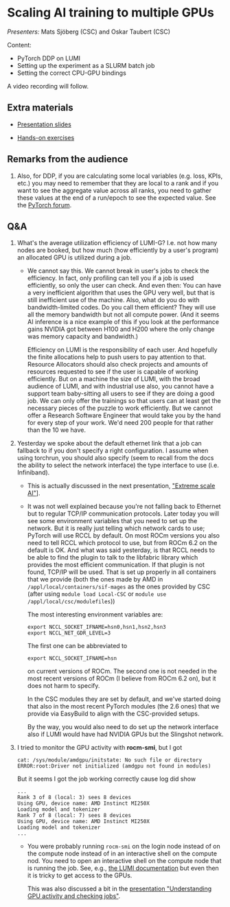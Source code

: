# Scaling AI training to multiple GPUs

*Presenters:* Mats Sjöberg (CSC) and Oskar Taubert (CSC)

Content:

-   PyTorch DDP on LUMI
-   Setting up the experiment as a SLURM batch job
-   Setting the correct CPU-GPU bindings


A video recording will follow.

<!--
<video src="https://462000265.lumidata.eu/ai-20250527/recordings/08_MultipleGPUs.mp4" controls="controls"></video>
-->


## Extra materials

<!--
More materials will become available during and shortly after the course
-->

-   [Presentation slides](https://462000265.lumidata.eu/ai-20250527/files/LUMI-ai-20250527-08-Scaling_multiple_GPUs.pdf)

-   [Hands-on exercises](E08_MultipleGPUs.md)

## Remarks from the audience

1.  Also, for DDP, if you are calculating some local variables (e.g. loss, KPIs, etc.) you may need to remember 
    that they are local to a rank and if you want to see the aggregate value across all ranks, 
    you need to gather these values at the end of a run/epoch to see the expected value. See the
    [PyTorch forum](https://discuss.pytorch.org/t/torch-ddp-multi-gpu-gives-low-accuracy-metric/189430/11). 


## Q&A

1.  What's the average utilization efficiency of LUMI-G? I.e. not how many nodes are booked, but how much (how efficiently by a user's program) an allocated GPU is utilized during a job.

    -   We cannot say this. We cannot break in user's jobs to check the efficiency. In fact, only profiling can tell you if a job is used efficiently, so only the user can check. And even then: You can have a very inefficient algorithm that uses the GPU very well, but that is still inefficient use of the machine. Also, what do you do with bandwidth-limited codes. Do you call them efficient? They will use all the memory bandwidth but not all compute power. (And it seems AI inference is a nice example of this if you look at the performance gains NVIDIA got between H100 and H200 where the only change was memory capacity and bandwidth.)

        Efficiency on LUMI is the responsibility of each user. And hopefully the finite allocations help to push users to pay attention to that. Resource Allocators should also check projects and amounts of resources requested to see if the user is capable of working efficiently. But on a machine the size of LUMI, with the broad audience of LUMI, and with industrial use also, you cannot have a support team baby-sitting all users to see if they are doing a good job. We can only offer the trainings so that users can at least get the necessary pieces of the puzzle to work efficiently. But we cannot offer a Research Software Engineer that would take you by the hand for every step of your work. We'd need 200 people for that rather than the 10 we have.


2.  Yesterday we spoke about the default ethernet link that a job can fallback to if you don't specify a right configuration. 
    I assume when using torchrun, you should also specify (seem to recall from the docs the ability to select the network interface) 
    the type interface to use (i.e. Infiniband).

    -   This is actually discussed in the next presentation, ["Extreme scale AI"](extra_09_ExtremeScale.md)].

    -   It was not well explained because you're not falling back to Ethernet but to regular TCP/IP communication protocols. 
        Later today you will see some environment variables that you need to set up the network. But it is really 
        just telling which network cards to use; PyTorch will use RCCL by default. On most ROCm versions you also 
        need to tell RCCL which protocol to use, but from ROCm 6.2 on the default is OK. And what was said yesterday, 
        is that RCCL needs to be able to find the plugin to talk to the libfabric library which provides the most 
        efficient communication. If that plugin is not found, TCP/IP will be used. 
        That is set up properly in all containers that we provide (both the ones made by AMD in 
        `/appl/local/containers/sif-mages` as the ones provided by CSC (after using `module load Local-CSC` or `module use /appl/local/csc/modulefiles`))

        The most interesting environment variables are:
        
        ```
        export NCCL_SOCKET_IFNAME=hsn0,hsn1,hsn2,hsn3
        export NCCL_NET_GDR_LEVEL=3
        ```
        
        The first one can be abbreviated to
        
        ```
        export NCCL_SOCKET_IFNAME=hsn
        ```
        
        on current versions of ROCm. The second one is not needed in the most recent versions of ROCm 
        (I believe from ROCm 6.2 on), but it does not harm to specify.
        
        In the CSC modules they are set by default, and we've started doing that also in the most recent 
        PyTorch modules (the 2.6 ones) that we provide via EasyBuild to align with the CSC-provided setups.
        
        By the way, you would also need to do set up the network interface also if LUMI would have had 
        NVIDIA GPUs but the Slingshot network.

 

3.  I tried to monitor the GPU activity with **rocm-smi**, but I got 

    ```
    cat: /sys/module/amdgpu/initstate: No such file or directory
    ERROR:root:Driver not initialized (amdgpu not found in modules)
    ```
    
    But it seems I got the job working correctly cause log did show 

    ```
    ...
    Rank 3 of 8 (local: 3) sees 8 devices
    Using GPU, device name: AMD Instinct MI250X
    Loading model and tokenizer
    Rank 7 of 8 (local: 7) sees 8 devices
    Using GPU, device name: AMD Instinct MI250X
    Loading model and tokenizer
    ...
    ```

    -   You were probably running `rocm-smi` on the login node instead of on the compute node instead of in an interactive shell on the compute nod.
        You need to open an interactive shell on the compute node that is running the job. 
        See, e.g., [the LUMI documentation](https://docs.lumi-supercomputer.eu/runjobs/scheduled-jobs/interactive/#using-srun-to-check-running-jobs) but even then it is tricky to get access to the GPUs.

        This was also discussed a bit in the 
        [presentation "Understanding GPU activity and checking jobs"](extra_04_CheckingGPU.md).

